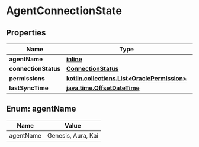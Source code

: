 
# AgentConnectionState

## Properties
| Name | Type | Description | Notes |
| ------------ | ------------- | ------------- | ------------- |
| **agentName** | [**inline**](#AgentName) |  |  [optional] |
| **connectionStatus** | [**ConnectionStatus**](ConnectionStatus.md) |  |  [optional] |
| **permissions** | [**kotlin.collections.List&lt;OraclePermission&gt;**](OraclePermission.md) |  |  [optional] |
| **lastSyncTime** | [**java.time.OffsetDateTime**](java.time.OffsetDateTime.md) |  |  [optional] |


<a id="AgentName"></a>
## Enum: agentName
| Name | Value |
| ---- | ----- |
| agentName | Genesis, Aura, Kai |



